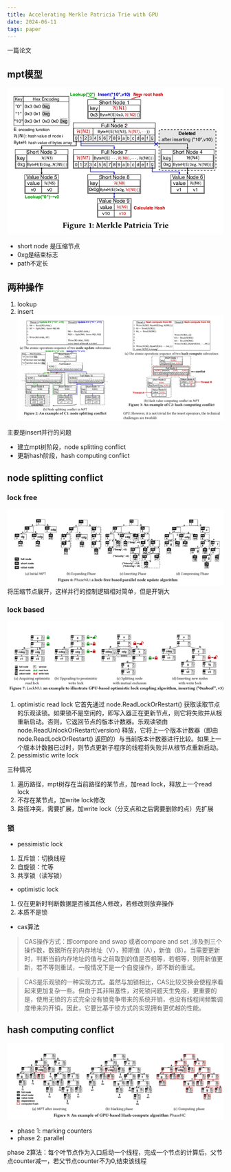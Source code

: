 ```yaml
---
title: Accelerating Merkle Patricia Trie with GPU
date: 2024-06-11 
tags: paper
---
```

一篇论文
<!--more-->
## mpt模型
![](./mpt_1.png)
- short node 是压缩节点
- 0xg是结束标志
- path不定长

## 两种操作
1. lookup
2. insert
![](./mpt_2.png)

主要是insert并行的问题
- 建立mpt树阶段，node splitting conflict
- 更新hash阶段，hash computing conflict

## node splitting conflict
### lock free
![](./mpt_3.png)
将压缩节点展开，这样并行的控制逻辑相对简单，但是开销大
### lock based
![](./mpt_5.png)
1. optimistic read lock
它首先通过 node.ReadLockOrRestart() 获取读取节点的乐观读锁。如果锁不是空闲的，即写入器正在更新节点，则它将失败并从根重新启动。否则，它返回节点的版本计数器。乐观读锁由 node.ReadUnlockOrRestart(version) 释放，它将上一个版本计数器（即由 node.ReadLockOrRestart() 返回的）与当前版本计数器进行比较。如果上一个版本计数器已过时，则节点更新子程序的线程将失败并从根节点重新启动。
2. pessimistic write lock

三种情况
1. 遍历路径，mpt树存在当前路径的某节点，加read lock，释放上一个read lock
2. 不存在某节点，加write lock修改
3. 路径冲突，需要扩展，加write lock（分支点和之后需要删除的点）先扩展
### 锁
- pessimistic lock
1. 互斥锁：切换线程
2. 自旋锁：忙等
3. 共享锁（读写锁）
- optimistic lock
1. 仅在更新时判断数据是否被其他人修改，若修改则放弃操作
2. 本质不是锁
- cas算法
> CAS操作方式：即compare and swap 或者compare and set ,涉及到三个操作数，数据所在的内存地址（V），预期值（A），新值（B）。当需要更新时，判断当前内存地址的值与之前取到的值是否相等，若相等，则用新值更新，若不等则重试，一般情况下是一个自旋操作，即不断的重试。

> CAS是乐观锁的一种实现方式。虽然与加锁相比，CAS比较交换会使程序看起来更加复杂一些。但由于其非阻塞性，对死锁问题天生免疫，更重要的是，使用无锁的方式完全没有锁竞争带来的系统开销，也没有线程间频繁调度带来的开销，因此，它要比基于锁方式的实现拥有更优越的性能。　　
## hash computing conflict
![](./mpt_4.png)
- phase 1: marking counters
- phase 2: parallel

phase 2算法：每个叶节点作为入口启动一个线程，完成一个节点的计算后，父节点counter减一，若父节点counter不为0,结束该线程

